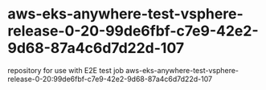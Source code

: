 # aws-eks-anywhere-test-vsphere-release-0-20-99de6fbf-c7e9-42e2-9d68-87a4c6d7d22d-107
repository for use with E2E test job aws-eks-anywhere-test-vsphere-release-0-20:99de6fbf-c7e9-42e2-9d68-87a4c6d7d22d-107

